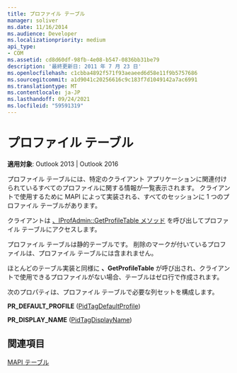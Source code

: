 ```yaml
---
title: プロファイル テーブル
manager: soliver
ms.date: 11/16/2014
ms.audience: Developer
ms.localizationpriority: medium
api_type:
- COM
ms.assetid: cd8d60df-98fb-4e08-b547-0836bb31be79
description: '最終更新日: 2011 年 7 月 23 日'
ms.openlocfilehash: c1cbba4892f571f93aeaeed6d58e11f9b5757686
ms.sourcegitcommit: a1d9041c20256616c9c183f7d1049142a7ac6991
ms.translationtype: MT
ms.contentlocale: ja-JP
ms.lasthandoff: 09/24/2021
ms.locfileid: "59591319"
---
```

# <a name="profile-tables"></a>プロファイル テーブル

  
  
**適用対象**: Outlook 2013 | Outlook 2016 
  
プロファイル テーブルには、特定のクライアント アプリケーションに関連付けられているすべてのプロファイルに関する情報が一覧表示されます。 クライアントで使用するために MAPI によって実装される、すべてのセッションに 1 つのプロファイル テーブルがあります。 
  
クライアントは [、IProfAdmin::GetProfileTable メソッド](iprofadmin-getprofiletable.md) を呼び出してプロファイル テーブルにアクセスします。 
  
プロファイル テーブルは静的テーブルです。 削除のマークが付いているプロファイルは、プロファイル テーブルには含まれません。
  
ほとんどのテーブル実装と同様に **、GetProfileTable** が呼び出され、クライアントで使用できるプロファイルがない場合、テーブルはゼロ行で作成されます。 
  
次のプロパティは、プロファイル テーブルで必要な列セットを構成します。
  
 **PR_DEFAULT_PROFILE** ([PidTagDefaultProfile](pidtagdefaultprofile-canonical-property.md)) 
  
 **PR_DISPLAY_NAME** ([PidTagDisplayName](pidtagdisplayname-canonical-property.md)) 
  
## <a name="see-also"></a>関連項目



[MAPI テーブル](mapi-tables.md)


